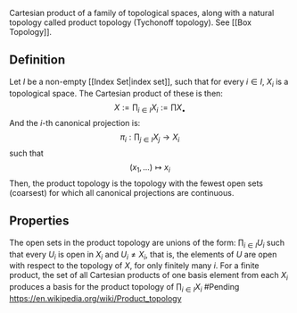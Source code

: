 Cartesian product of a family of topological spaces, along with a natural topology called product topology (Tychonoff topology). See [[Box Topology]].
## Definition
Let $I$ be a non-empty [[Index Set|index set]], such that for every $i\in I$, $X_i$ is a topological space.
The Cartesian product of these is then:
$$
X := \prod_{i\in I}X_i :=\prod X_\bullet
$$
And the $i$-th canonical projection is:
$$
\pi_i:\prod_{j\in I}X_j\rightarrow X_i
$$
such that
$$
(x_1, ...)\mapsto x_i
$$
Then, the product topology is the topology with the fewest open sets (coarsest) for which all canonical projections are continuous. 
## Properties
The open sets in the product topology are unions of the form: $\prod_{i\in I}U_i$ such that every $U_i$ is open in $X_i$ and $U_i\neq X_i$, that is, the elements of $U$ are open with respect to the topology of $X$, for only finitely many $i$. 
For a finite product, the set of all Cartesian products of one basis element from each $X_i$ produces a basis for the product topology of $\prod_{i\in I} X_i$ 
#Pending https://en.wikipedia.org/wiki/Product_topology

